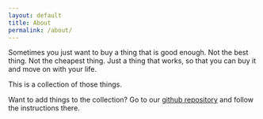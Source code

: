 ```yaml
---
layout: default
title: About
permalink: /about/
---
```


Sometimes you just want to buy a thing that is good enough. Not the best thing. Not the cheapest thing. Just a thing that works, so that you can buy it and move on with your life.

This is a collection of those things.

Want to add things to the collection? Go to our [github repository](https://github.com/nkkl/noregrets) and follow the instructions there.